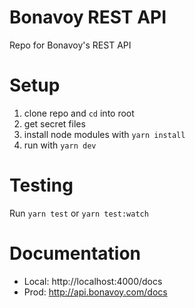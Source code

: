 # Bonavoy REST API

Repo for Bonavoy's REST API

# Setup

1. clone repo and `cd` into root
2. get secret files
3. install node modules with `yarn install`
4. run with `yarn dev`

# Testing

Run `yarn test` or `yarn test:watch`

# Documentation

- Local: http://localhost:4000/docs
- Prod: http://api.bonavoy.com/docs
